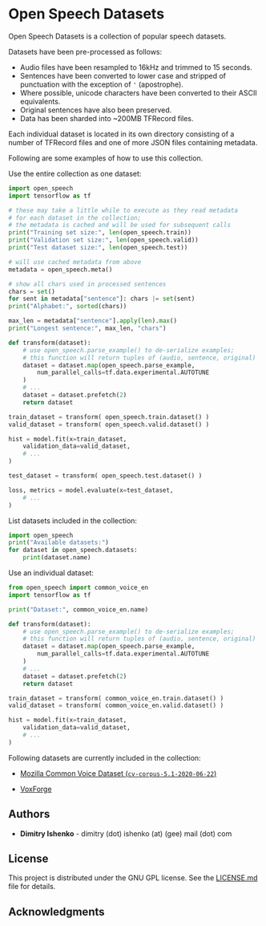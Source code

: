 # Open Speech Datasets

Open Speech Datasets is a collection of popular speech datasets.

Datasets have been pre-processed as follows:

- Audio files have been resampled to 16kHz and trimmed to 15 seconds.
- Sentences have been converted to lower case and stripped of punctuation with
  the exception of `'` (apostrophe).
- Where possible, unicode characters have been converted to their ASCII
  equivalents.
- Original sentences have also been preserved.
- Data has been sharded into ~200MB TFRecord files.

Each individual dataset is located in its own directory consisting of a number
of TFRecord files and one of more JSON files containing metadata.

Following are some examples of how to use this collection.

Use the entire collection as one dataset:

```python
import open_speech
import tensorflow as tf

# these may take a little while to execute as they read metadata
# for each dataset in the collection;
# the metadata is cached and will be used for subsequent calls
print("Training set size:", len(open_speech.train))
print("Validation set size:", len(open_speech.valid))
print("Test dataset size:", len(open_speech.test))

# will use cached metadata from above
metadata = open_speech.meta()

# show all chars used in processed sentences
chars = set()
for sent in metadata["sentence"]: chars |= set(sent)
print("Alphabet:", sorted(chars))

max_len = metadata["sentence"].apply(len).max()
print("Longest sentence:", max_len, "chars")

def transform(dataset):
    # use open_speech.parse_example() to de-serialize examples;
    # this function will return tuples of (audio, sentence, original)
    dataset = dataset.map(open_speech.parse_example,
        num_parallel_calls=tf.data.experimental.AUTOTUNE
    )
    # ...
    dataset = dataset.prefetch(2)
    return dataset

train_dataset = transform( open_speech.train.dataset() )
valid_dataset = transform( open_speech.valid.dataset() )

hist = model.fit(x=train_dataset,
    validation_data=valid_dataset,
    # ...
)

test_dataset = transform( open_speech.test.dataset() )

loss, metrics = model.evaluate(x=test_dataset,
    # ...
)
```

List datasets included in the collection:
```python
import open_speech
print("Available datasets:")
for dataset in open_speech.datasets:
    print(dataset.name)
```

Use an individual dataset:
```python
from open_speech import common_voice_en
import tensorflow as tf

print("Dataset:", common_voice_en.name)

def transform(dataset):
    # use open_speech.parse_example() to de-serialize examples;
    # this function will return tuples of (audio, sentence, original)
    dataset = dataset.map(open_speech.parse_example,
        num_parallel_calls=tf.data.experimental.AUTOTUNE
    )
    # ...
    dataset = dataset.prefetch(2)
    return dataset

train_dataset = transform( common_voice_en.train.dataset() )
valid_dataset = transform( common_voice_en.valid.dataset() )

hist = model.fit(x=train_dataset,
    validation_data=valid_dataset,
    # ...
)
```

Following datasets are currently included in the collection:

- [Mozilla Common Voice Dataset (`cv-corpus-5.1-2020-06-22`)](https://voice.mozilla.org/en/datasets)

- [VoxForge](http://www.repository.voxforge1.org/downloads/SpeechCorpus/Trunk/Audio/Main/16kHz_16bit/)

## Authors

* **Dimitry Ishenko** - dimitry (dot) ishenko (at) (gee) mail (dot) com

## License

This project is distributed under the GNU GPL license. See the
[LICENSE.md](LICENSE.md) file for details.

## Acknowledgments
